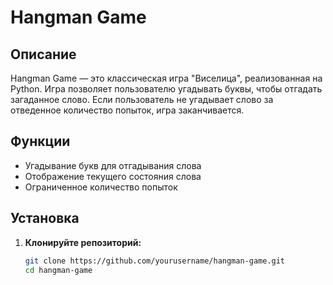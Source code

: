 # Hangman Game

## Описание
Hangman Game — это классическая игра "Виселица", реализованная на Python. Игра позволяет пользователю угадывать буквы, чтобы отгадать загаданное слово. Если пользователь не угадывает слово за отведенное количество попыток, игра заканчивается.

## Функции
- Угадывание букв для отгадывания слова
- Отображение текущего состояния слова
- Ограниченное количество попыток

## Установка
1. **Клонируйте репозиторий:**
   ```bash
   git clone https://github.com/yourusername/hangman-game.git
   cd hangman-game
